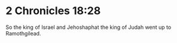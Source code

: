 # 2 Chronicles 18:28

So the king of Israel and Jehoshaphat the king of Judah went up to Ramothgilead.